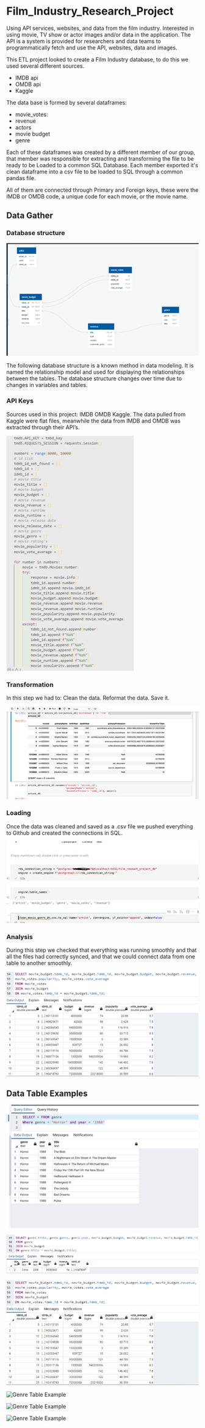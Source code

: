 # Film_Industry_Research_Project
Using API services, websites, and data from the film industry. Interested in using movie, TV show or actor images and/or data in the application. The API is a system is provided for researchers and data teams to programmatically fetch and use the API, websites, data and images.

This ETL project looked to create a Film Industry database, to do this we used several different sources. 
- IMDB api
- OMDB api
- Kaggle

The data base is formed by several dataframes:
- movie_votes:
- revenue
- actors
- movie budget
- genre

Each of these dataframes was created by a different member of our group, that member was responsible for extracting and transforming the file to be ready to be Loaded to a common SQL Database. Each member exported it's clean dataframe into a csv file to be loaded to SQL through a common pandas file.

All of them are connected through Primary and Foreign keys, these were the IMDB or OMDB code, a unique code for each movie, or the movie name.

## Data Gather  

### <b> Database structure </b> 

![Database structure](https://github.com/samuelroiz/Film_Industry_Research_Project/blob/sven/Sven_Branch/image/database_structure.png)

<p>
The following database structure is a known method in data modeling. It is named the relationship model and used for displaying the relationships between the tables. The database structure changes over time due to changes in variables and tables. 
</p>

### <b> API Keys </b>
<p>
Sources used in this project:
IMDB 
OMDB 
Kaggle.
The data pulled from Kaggle were flat files, meanwhile the data from IMDB and OMDB was extracted through their API’s.
</p>

![Extraction of API Keys](https://github.com/samuelroiz/Film_Industry_Research_Project/blob/sven/Sven_Branch/image/extraction_of_api_keys.png)

### <b> Transformation  </b>
<p>
In this step we had to:
Clean the data.
Reformat the data.
Save it.
</p>

![Transformation Code](https://github.com/samuelroiz/Film_Industry_Research_Project/blob/sven/Sven_Branch/image/transformation_code.png)

### <b> Loading </b> 
<p> Once the data was cleaned and saved as a .csv file we pushed everything to Github and created the connections in SQL. </p>

![Loading Code](https://github.com/samuelroiz/Film_Industry_Research_Project/blob/sven/Sven_Branch/image/loading_code.png)

### <b> Analysis </b>
<p>
During this step we checked that everything was running smoothly and that all the files had correctly synced, and that we could connect data from one table to another smoothly.
</p>

![Analysis Code](https://github.com/samuelroiz/Film_Industry_Research_Project/blob/sven/Sven_Branch/image/analysis_code.png)

## Data Table Examples

![Genre Table Example](https://github.com/samuelroiz/Film_Industry_Research_Project/blob/sven/Sven_Branch/image/genre_table_example.png)

![Merge Genre and Movie Budget table example](https://github.com/samuelroiz/Film_Industry_Research_Project/blob/sven/Sven_Branch/image/merge_genre_and_movie_budget.png)

![Movie budget and Movie votes table example](https://github.com/samuelroiz/Film_Industry_Research_Project/blob/sven/Sven_Branch/image/movie_budget_and_movie_votes.png)

![Genre Table Example]()

![Genre Table Example]()

![Genre Table Example]()
